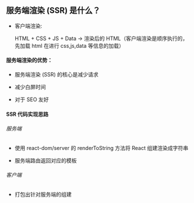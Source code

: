 ## 服务端渲染 (SSR) 是什么？

- 客户端渲染:

  HTML + CSS + JS + Data -> 渲染后的 HTML（客户端渲染是顺序执行的，先加载 html 在进行 css,js,data 等信息的加载）

#### 服务端渲染的优势：

- 服务端渲染 (SSR) 的核⼼是减少请求

- 减少白屏时间
- 对于 SEO 友好

#### SSR 代码实现思路

###### 服务端

- 使用 react-dom/server 的 renderToString 方法将 React 组建渲染成字符串

- 服务端路由返回对应的模板

###### 客户端

- 打包出针对服务端的组建

